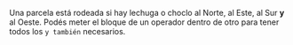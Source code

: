 Una parcela está rodeada si hay lechuga o choclo al Norte, al Este, al Sur **y** al Oeste. Podés meter el bloque de un operador dentro de otro para tener todos los `y también` necesarios.